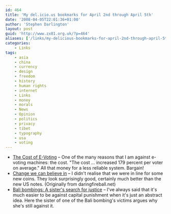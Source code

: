 ```yaml
---
id: 464
title: 'My del.icio.us bookmarks for April 2nd through April 5th'
date: '2008-04-05T22:01:36+01:00'
author: 'Stephen Darlington'
layout: post
guid: 'http://www.zx81.org.uk/?p=464'
aliases: ['/links/my-delicious-bookmarks-for-april-2nd-through-april-5th.html']
categories:
    - Links
tags:
    - asia
    - china
    - currency
    - design
    - freedom
    - history
    - human rights
    - internet
    - Links
    - money
    - morals
    - News
    - Opinion
    - politics
    - privacy
    - tibet
    - typography
    - usa
    - voting
---
```


- [The Cost of E-Voting](http://blog.wired.com/27bstroke6/2008/04/the-cost-of-e-v.html#more) – One of the many reasons that I am against e-voting machines: the cost. "The cost … increased 179 percent per voter on average." All that money for a less reliable system. Bargain!
- [Change we can believe in](http://www.typography.com/ask/showBlog.php?blogID=93) – I didn't realise that we were in line for some new coins. They look surprisingly good, certainly much better than the new US notes. (Originally from daringfireball.net)
- [Bali bombings: A sister's search for justice](http://www.independent.co.uk/news/uk/this-britain/bali-bombings-a-sisters-search-for-justice-803426.html) – I've always said that it's much easier to be against capital punishment when it's just an abstract idea. Here the sister of one of the Bali bombing's victims argues why she's still against it.